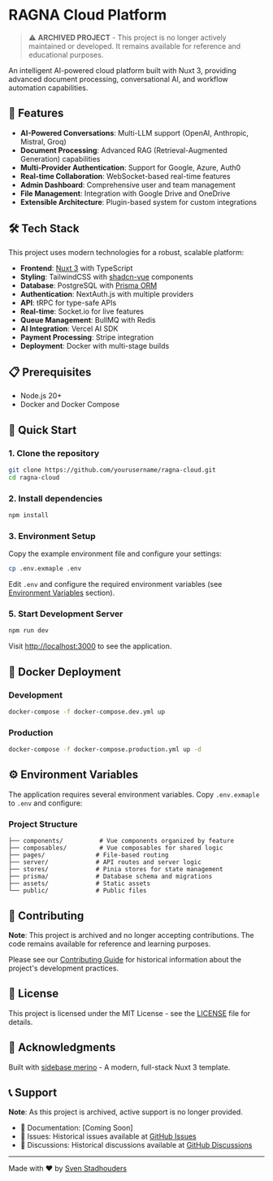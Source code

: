 # RAGNA Cloud Platform

> ⚠️ **ARCHIVED PROJECT** - This project is no longer actively maintained or developed. It remains available for reference and educational purposes.

An intelligent AI-powered cloud platform built with Nuxt 3, providing advanced document processing, conversational AI, and workflow automation capabilities.

## 🚀 Features

- **AI-Powered Conversations**: Multi-LLM support (OpenAI, Anthropic, Mistral, Groq)
- **Document Processing**: Advanced RAG (Retrieval-Augmented Generation) capabilities
- **Multi-Provider Authentication**: Support for Google, Azure, Auth0
- **Real-time Collaboration**: WebSocket-based real-time features
- **Admin Dashboard**: Comprehensive user and team management
- **File Management**: Integration with Google Drive and OneDrive
- **Extensible Architecture**: Plugin-based system for custom integrations

## 🛠️ Tech Stack

This project uses modern technologies for a robust, scalable platform:

- **Frontend**: [Nuxt 3](https://nuxt.com) with TypeScript
- **Styling**: TailwindCSS with [shadcn-vue](https://www.shadcn-vue.com/) components
- **Database**: PostgreSQL with [Prisma ORM](https://prisma.io/)
- **Authentication**: NextAuth.js with multiple providers
- **API**: tRPC for type-safe APIs
- **Real-time**: Socket.io for live features
- **Queue Management**: BullMQ with Redis
- **AI Integration**: Vercel AI SDK
- **Payment Processing**: Stripe integration
- **Deployment**: Docker with multi-stage builds

## 📋 Prerequisites

- Node.js 20+
- Docker and Docker Compose

## 🚀 Quick Start

### 1. Clone the repository

```bash
git clone https://github.com/yourusername/ragna-cloud.git
cd ragna-cloud
```

### 2. Install dependencies

```bash
npm install
```

### 3. Environment Setup

Copy the example environment file and configure your settings:

```bash
cp .env.exmaple .env
```

Edit `.env` and configure the required environment variables (see [Environment Variables](#environment-variables) section).

### 5. Start Development Server

```bash
npm run dev
```

Visit [http://localhost:3000](http://localhost:3000) to see the application.

## 🐳 Docker Deployment

### Development

```bash
docker-compose -f docker-compose.dev.yml up
```

### Production

```bash
docker-compose -f docker-compose.production.yml up -d
```

## ⚙️ Environment Variables

The application requires several environment variables. Copy `.env.exmaple` to `.env` and configure:

### Project Structure

```
├── components/          # Vue components organized by feature
├── composables/         # Vue composables for shared logic
├── pages/              # File-based routing
├── server/             # API routes and server logic
├── stores/             # Pinia stores for state management
├── prisma/             # Database schema and migrations
├── assets/             # Static assets
└── public/             # Public files
```

## 🤝 Contributing

**Note**: This project is archived and no longer accepting contributions. The code remains available for reference and learning purposes.

Please see our [Contributing Guide](CONTRIBUTING.md) for historical information about the project's development practices.

## 📄 License

This project is licensed under the MIT License - see the [LICENSE](LICENSE) file for details.

## 🙏 Acknowledgments

Built with [sidebase merino](https://sidebase.io/) - A modern, full-stack Nuxt 3 template.

## 📞 Support

**Note**: As this project is archived, active support is no longer provided.

- 📖 Documentation: [Coming Soon]
- 🐛 Issues: Historical issues available at [GitHub Issues](https://github.com/yourusername/ragna-cloud/issues)
- 💬 Discussions: Historical discussions available at [GitHub Discussions](https://github.com/yourusername/ragna-cloud/discussions)

---

Made with ❤️ by [Sven Stadhouders](https://github.com/yourusername)

